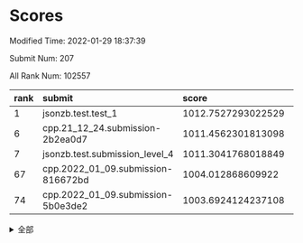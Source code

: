 # Scores

Modified Time: 2022-01-29 18:37:39

Submit Num: 207

All Rank Num: 102557

| rank |               submit               |       score        |       sigma        | pk_num |
| :--- | :--------------------------------- | :----------------- | :----------------- | :----- |
| 1    | jsonzb.test.test_1                 | 1012.7527293022529 | 0.7984605195517288 | 1982   |
| 6    | cpp.21_12_24.submission-2b2ea0d7   | 1011.4562301813098 | 0.7817966227098815 | 1979   |
| 7    | jsonzb.test.submission_level_4     | 1011.3041768018849 | 0.7771153849932906 | 1979   |
| 67   | cpp.2022_01_09.submission-816672bd | 1004.012868609922  | 0.712195241950565  | 1983   |
| 74   | cpp.2022_01_09.submission-5b0e3de2 | 1003.6924124237108 | 0.7076107008697403 | 1986   |


<details>
<summary>全部</summary>

| rank |                 submit                 |       score        |       sigma        | pk_num |
| :--- | :------------------------------------- | :----------------- | :----------------- | :----- |
| 1    | jsonzb.test.test_1                     | 1012.7527293022529 | 0.7984605195517288 | 1982   |
| 2    | gobigger.level_3.submission_level_3_49 | 1012.4746949575944 | 0.7800256338094019 | 1982   |
| 3    | gobigger.level_3.submission_level_3_0  | 1011.8749545323647 | 0.7804024469993389 | 1979   |
| 4    | gobigger.level_3.submission_level_3_7  | 1011.598533869788  | 0.7931494503178598 | 1980   |
| 5    | gobigger.level_3.submission_level_3_24 | 1011.4677617983002 | 0.783345834691826  | 1976   |
| 6    | cpp.21_12_24.submission-2b2ea0d7       | 1011.4562301813098 | 0.7817966227098815 | 1979   |
| 7    | jsonzb.test.submission_level_4         | 1011.3041768018849 | 0.7771153849932906 | 1979   |
| 8    | gobigger.level_3.submission_level_3_2  | 1011.2752575686706 | 0.748556500670922  | 1984   |
| 9    | gobigger.level_3.submission_level_3_8  | 1010.9809954101647 | 0.7795274635482273 | 1979   |
| 10   | gobigger.level_3.submission_level_3_43 | 1010.7805096734389 | 0.7544513847637213 | 1983   |
| 11   | gobigger.level_3.submission_level_3_35 | 1010.7032741467258 | 0.7680447744585593 | 1980   |
| 12   | gobigger.level_3.submission_level_3_9  | 1010.6580417983963 | 0.7635907154118897 | 1987   |
| 13   | gobigger.level_3.submission_level_3_45 | 1010.6546636876433 | 0.7664083147750739 | 1983   |
| 14   | gobigger.level_3.submission_level_3_27 | 1010.6107088905393 | 0.7496994803583543 | 1977   |
| 15   | gobigger.level_3.submission_level_3_37 | 1010.606885431108  | 0.7667160735263041 | 1987   |
| 16   | gobigger.level_3.submission_level_3_40 | 1010.4988012303584 | 0.756169508546305  | 1983   |
| 17   | gobigger.level_3.submission_level_3_42 | 1010.4586566845101 | 0.7585850565193918 | 1981   |
| 18   | gobigger.level_3.submission_level_3_41 | 1010.4394197482466 | 0.7443721244855314 | 1980   |
| 19   | gobigger.level_3.submission_level_3_18 | 1010.432723349904  | 0.7633370497860396 | 1984   |
| 20   | gobigger.level_3.submission_level_3_22 | 1010.3662689503892 | 0.753733567488653  | 1985   |
| 21   | gobigger.level_3.submission_level_3_10 | 1010.3529758910286 | 0.74634917628509   | 1986   |
| 22   | gobigger.level_3.submission_level_3_13 | 1010.349998341959  | 0.7590500317112379 | 1983   |
| 23   | gobigger.level_3.submission_level_3_12 | 1010.2118803257829 | 0.7498209590306618 | 1981   |
| 24   | gobigger.level_3.submission_level_3_46 | 1010.1174152173722 | 0.787740592848104  | 1980   |
| 25   | gobigger.level_3.submission_level_3_29 | 1010.0490473012915 | 0.7772761152072273 | 1983   |
| 26   | gobigger.level_3.submission_level_3_32 | 1009.9444512985315 | 0.7528392075220427 | 1981   |
| 27   | gobigger.level_3.submission_level_3_30 | 1009.8884884396693 | 0.761270282530208  | 1976   |
| 28   | gobigger.level_3.submission_level_3_26 | 1009.8510614525254 | 0.7683553346297258 | 1978   |
| 29   | gobigger.level_3.submission_level_3_5  | 1009.8149230779859 | 0.7662917790398137 | 1985   |
| 30   | gobigger.level_3.submission_level_3_19 | 1009.7859639247218 | 0.7674264601767409 | 1986   |
| 31   | gobigger.level_3.submission_level_3_3  | 1009.7692552219135 | 0.779213281502689  | 1980   |
| 32   | gobigger.level_3.submission_level_3_4  | 1009.7624782803118 | 0.7508932747032969 | 1984   |
| 33   | gobigger.level_3.submission_level_3_1  | 1009.6860198589216 | 0.7503309231587165 | 1987   |
| 34   | gobigger.level_3.submission_level_3_47 | 1009.608443011078  | 0.7775031051239114 | 1978   |
| 35   | gobigger.level_3.submission_level_3_34 | 1009.5859189216396 | 0.7681345078639247 | 1978   |
| 36   | gobigger.level_3.submission_level_3_20 | 1009.3948814826388 | 0.7538495280824168 | 1982   |
| 37   | gobigger.level_3.submission_level_3_6  | 1009.3733589456411 | 0.7644852598012473 | 1986   |
| 38   | gobigger.level_3.submission_level_3_14 | 1009.367448563426  | 0.7616945456057055 | 1990   |
| 39   | gobigger.level_3.submission_level_3_44 | 1009.3664784468226 | 0.7432231230724018 | 1984   |
| 40   | gobigger.level_3.submission_level_3_23 | 1009.2983347896587 | 0.7578847633337499 | 1981   |
| 41   | gobigger.level_3.submission_level_3_11 | 1009.253700955907  | 0.7447012157930554 | 1982   |
| 42   | gobigger.level_3.submission_level_3_16 | 1009.2086143102979 | 0.7419351011799866 | 1983   |
| 43   | gobigger.level_3.submission_level_3_39 | 1009.201891208702  | 0.7604887673272118 | 1986   |
| 44   | gobigger.level_3.submission_level_3_31 | 1009.1243182702912 | 0.753413346928741  | 1984   |
| 45   | gobigger.level_3.submission_level_3_28 | 1008.981352475732  | 0.7577900201625052 | 1986   |
| 46   | gobigger.level_3.submission_level_3_15 | 1008.9196493751688 | 0.745344077483586  | 1983   |
| 47   | gobigger.level_3.submission_level_3_36 | 1008.9067707976864 | 0.7415730446726655 | 1982   |
| 48   | gobigger.level_3.submission_level_3_48 | 1008.8094657981096 | 0.7219395766876402 | 1982   |
| 49   | gobigger.level_3.submission_level_3_38 | 1008.730516552439  | 0.7466371271277702 | 1975   |
| 50   | gobigger.level_3.submission_level_3_21 | 1008.7100371768138 | 0.740943781780763  | 1986   |
| 51   | gobigger.level_3.submission_level_3_25 | 1008.6776201099109 | 0.7587293788178671 | 1985   |
| 52   | gobigger.level_3.submission_level_3_17 | 1008.6757297359967 | 0.755850822703464  | 1980   |
| 53   | gobigger.level_3.submission_level_3_33 | 1008.6236181055597 | 0.7457666564932034 | 1984   |
| 54   | gobigger.level_1.submission_level_1_15 | 1005.4207052774705 | 0.7139552974705952 | 1980   |
| 55   | gobigger.level_1.submission_level_1_6  | 1005.1008512996871 | 0.7127588171079923 | 1975   |
| 56   | gobigger.level_1.submission_level_1_48 | 1004.9184624851938 | 0.7251768065606525 | 1976   |
| 57   | gobigger.level_1.submission_level_1_20 | 1004.7042147260994 | 0.7305641417359966 | 1983   |
| 58   | gobigger.level_1.submission_level_1_33 | 1004.4809096326896 | 0.720113064040984  | 1980   |
| 59   | gobigger.level_1.submission_level_1_27 | 1004.3070148107745 | 0.7308683498694899 | 1984   |
| 60   | gobigger.level_1.submission_level_1_44 | 1004.288526902958  | 0.7305040404976789 | 1985   |
| 61   | gobigger.level_1.submission_level_1_37 | 1004.258796501027  | 0.7296615204950279 | 1987   |
| 62   | gobigger.level_1.submission_level_1_14 | 1004.1432453377605 | 0.7184184918637504 | 1987   |
| 63   | gobigger.level_1.submission_level_1_40 | 1004.1291453110306 | 0.7102000803292559 | 1988   |
| 64   | gobigger.level_1.submission_level_1_0  | 1004.098475236558  | 0.7127644402810406 | 1979   |
| 65   | gobigger.level_1.submission_level_1_25 | 1004.0820253200401 | 0.7236651034309054 | 1975   |
| 66   | gobigger.level_1.submission_level_1_36 | 1004.0351540709614 | 0.7128888956936765 | 1979   |
| 67   | cpp.2022_01_09.submission-816672bd     | 1004.012868609922  | 0.712195241950565  | 1983   |
| 68   | gobigger.level_1.submission_level_1_21 | 1004.007412317726  | 0.7249548191167301 | 1983   |
| 69   | gobigger.level_1.submission_level_1_19 | 1003.8762392449149 | 0.7141053885520314 | 1981   |
| 70   | gobigger.level_1.submission_level_1_18 | 1003.801367505984  | 0.7331042185206734 | 1979   |
| 71   | gobigger.level_1.submission_level_1_46 | 1003.7129681247077 | 0.7170380054420428 | 1976   |
| 72   | gobigger.level_1.submission_level_1_28 | 1003.7109333355371 | 0.7210232450512601 | 1981   |
| 73   | gobigger.level_1.submission_level_1_35 | 1003.702064460391  | 0.7042435929251089 | 1980   |
| 74   | cpp.2022_01_09.submission-5b0e3de2     | 1003.6924124237108 | 0.7076107008697403 | 1986   |
| 75   | gobigger.level_1.submission_level_1_4  | 1003.638012888134  | 0.7107647633252249 | 1987   |
| 76   | gobigger.level_1.submission_level_1_43 | 1003.637508163519  | 0.7207338847465353 | 1980   |
| 77   | gobigger.level_1.submission_level_1_12 | 1003.4578687385614 | 0.709911455187214  | 1980   |
| 78   | gobigger.level_1.submission_level_1_1  | 1003.449231448202  | 0.7167561862309578 | 1984   |
| 79   | gobigger.level_1.submission_level_1_38 | 1003.4423954049348 | 0.7176658749328305 | 1980   |
| 80   | gobigger.level_1.submission_level_1_47 | 1003.3937801342236 | 0.7076012036178317 | 1981   |
| 81   | gobigger.level_1.submission_level_1_42 | 1003.3602285699066 | 0.7150898127658126 | 1985   |
| 82   | gobigger.level_1.submission_level_1_2  | 1003.3368642954756 | 0.7098855261816516 | 1985   |
| 83   | gobigger.level_1.submission_level_1_9  | 1003.2793356963869 | 0.7201298597822318 | 1984   |
| 84   | gobigger.level_1.submission_level_1_5  | 1003.2357365954871 | 0.7173026214053634 | 1980   |
| 85   | gobigger.level_1.submission_level_1_29 | 1003.2070215128489 | 0.720867648778158  | 1980   |
| 86   | gobigger.level_1.submission_level_1_17 | 1003.1368828013317 | 0.7182118616533689 | 1980   |
| 87   | gobigger.level_1.submission_level_1_34 | 1003.0364006036557 | 0.7138333563954168 | 1982   |
| 88   | gobigger.level_1.submission_level_1_49 | 1003.013067423473  | 0.7147540973254887 | 1980   |
| 89   | gobigger.level_1.submission_level_1_45 | 1003.0079941194322 | 0.7184863163891436 | 1976   |
| 90   | gobigger.level_1.submission_level_1_16 | 1003.0064971747903 | 0.7128959537091484 | 1983   |
| 91   | gobigger.level_1.submission_level_1_22 | 1002.9984752358615 | 0.7107154277536205 | 1981   |
| 92   | gobigger.level_1.submission_level_1_13 | 1002.9242472679063 | 0.7066429922382776 | 1985   |
| 93   | gobigger.level_1.submission_level_1_23 | 1002.7825547343198 | 0.7068129669814963 | 1978   |
| 94   | gobigger.level_1.submission_level_1_41 | 1002.7116468087844 | 0.7030157627168353 | 1982   |
| 95   | gobigger.level_1.submission_level_1_11 | 1002.7011360329216 | 0.7077592960736326 | 1984   |
| 96   | gobigger.level_1.submission_level_1_26 | 1002.6702905522102 | 0.7201619918144109 | 1981   |
| 97   | gobigger.level_1.submission_level_1_32 | 1002.5729488436016 | 0.7102925645320619 | 1979   |
| 98   | gobigger.level_1.submission_level_1_30 | 1002.3836281701125 | 0.7160572407335303 | 1984   |
| 99   | gobigger.level_1.submission_level_1_8  | 1002.3539285989924 | 0.7112144437128961 | 1985   |
| 100  | gobigger.level_1.submission_level_1_39 | 1002.2660260753147 | 0.7110246546127194 | 1987   |
| 101  | gobigger.level_1.submission_level_1_7  | 1002.2447331024831 | 0.7137078843897925 | 1983   |
| 102  | gobigger.level_1.submission_level_1_24 | 1001.9849230716845 | 0.7093096294100825 | 1980   |
| 103  | gobigger.level_1.submission_level_1_10 | 1001.9177790404102 | 0.7259781235889341 | 1981   |
| 104  | gobigger.level_1.submission_level_1_31 | 1001.5833285317567 | 0.7321759608325027 | 1982   |
| 105  | gobigger.level_1.submission_level_1_3  | 1001.3149772877208 | 0.7014790383745027 | 1978   |
| 106  | gobigger.random.submission_random_49   | 998.1232431253642  | 0.7069729992843174 | 1987   |
| 107  | gobigger.random.submission_random_34   | 997.6454586708511  | 0.7126958502293463 | 1979   |
| 108  | gobigger.random.submission_random_38   | 997.0845283420198  | 0.7103754931765408 | 1985   |
| 109  | gobigger.random.submission_random_16   | 997.0355318739797  | 0.7048837931713858 | 1981   |
| 110  | gobigger.random.submission_random_19   | 997.0247706862806  | 0.7134975164228079 | 1984   |
| 111  | gobigger.random.submission_random_29   | 996.9530372013975  | 0.7075007016554308 | 1980   |
| 112  | gobigger.random.submission_random_33   | 996.8342352354625  | 0.7044072803535275 | 1985   |
| 113  | gobigger.random.submission_random_39   | 996.7181820568811  | 0.7062124110110857 | 1984   |
| 114  | gobigger.random.submission_random_43   | 996.7142441235239  | 0.7170026760375755 | 1977   |
| 115  | gobigger.random.submission_random_31   | 996.6936323903727  | 0.7056836753171025 | 1981   |
| 116  | gobigger.random.submission_random_15   | 996.6240718539495  | 0.7139626334465845 | 1982   |
| 117  | gobigger.random.submission_random_4    | 996.4178199553021  | 0.6972327232824026 | 1982   |
| 118  | gobigger.random.submission_random_35   | 996.4149553507506  | 0.705355464797158  | 1980   |
| 119  | gobigger.random.submission_random_22   | 996.3660546261275  | 0.7142743416347779 | 1987   |
| 120  | gobigger.random.submission_random_11   | 996.2342605037855  | 0.714737210662872  | 1981   |
| 121  | gobigger.random.submission_random_18   | 996.2331873532776  | 0.7296420836459648 | 1978   |
| 122  | gobigger.random.submission_random_40   | 996.1886918975176  | 0.7155857587380084 | 1983   |
| 123  | gobigger.random.submission_random_10   | 996.1810136636974  | 0.7081852909013027 | 1982   |
| 124  | gobigger.random.submission_random_48   | 996.1683015055936  | 0.7089229749503336 | 1982   |
| 125  | gobigger.random.submission_random_30   | 996.1656987460862  | 0.7128815328924519 | 1981   |
| 126  | gobigger.random.submission_random_44   | 996.1430741224883  | 0.7137761552421059 | 1986   |
| 127  | gobigger.random.submission_random_6    | 996.1156493558509  | 0.7216972954816303 | 1978   |
| 128  | gobigger.random.submission_random_0    | 996.0979636737388  | 0.7190465227073897 | 1983   |
| 129  | gobigger.random.submission_random_36   | 996.08553952686    | 0.7169153412044176 | 1978   |
| 130  | gobigger.random.submission_random_23   | 996.0350467738438  | 0.7119184120174952 | 1980   |
| 131  | gobigger.random.submission_random_7    | 995.9201825415626  | 0.7218033086176422 | 1982   |
| 132  | gobigger.random.submission_random_27   | 995.9195759645302  | 0.7122998599743364 | 1981   |
| 133  | gobigger.random.submission_random_32   | 995.9024845806939  | 0.7225301211406764 | 1981   |
| 134  | gobigger.random.submission_random_45   | 995.8281124140354  | 0.708313582832103  | 1985   |
| 135  | gobigger.random.submission_random_3    | 995.7688312440836  | 0.7035935945761645 | 1986   |
| 136  | gobigger.random.submission_random_12   | 995.7549740915553  | 0.7133224032206407 | 1985   |
| 137  | gobigger.random.submission_random_47   | 995.5924567557009  | 0.7039027606616197 | 1983   |
| 138  | gobigger.random.submission_random_46   | 995.5397846059301  | 0.70334549376059   | 1981   |
| 139  | gobigger.random.submission_random_41   | 995.5331048838932  | 0.7198202852210226 | 1979   |
| 140  | gobigger.random.submission_random_25   | 995.5155712468076  | 0.7175748942750302 | 1980   |
| 141  | gobigger.random.submission_random_14   | 995.5147011301805  | 0.7129808942013331 | 1980   |
| 142  | gobigger.random.submission_random_1    | 995.4839970283035  | 0.7268675571363695 | 1980   |
| 143  | gobigger.random.submission_random_5    | 995.4345273762598  | 0.7127832330699574 | 1983   |
| 144  | gobigger.random.submission_random_37   | 995.4014613646341  | 0.7095945715498685 | 1984   |
| 145  | gobigger.random.submission_random_2    | 995.3343103005818  | 0.7062663331697342 | 1980   |
| 146  | gobigger.random.submission_random_24   | 995.2317673770679  | 0.7001727017154152 | 1984   |
| 147  | gobigger.random.submission_random_21   | 995.1139424038106  | 0.716189920301747  | 1980   |
| 148  | gobigger.random.submission_random_20   | 995.105914423256   | 0.7062995442416303 | 1981   |
| 149  | gobigger.random.submission_random_17   | 995.0170794864435  | 0.7129056155043223 | 1982   |
| 150  | gobigger.random.submission_random_42   | 994.9878849012192  | 0.7168649374287843 | 1980   |
| 151  | gobigger.random.submission_random_28   | 994.8919695834056  | 0.7060145396926409 | 1983   |
| 152  | gobigger.random.submission_random_26   | 994.7781638230696  | 0.7034731626040336 | 1983   |
| 153  | gobigger.random.submission_random_9    | 994.7312355354572  | 0.7152275073641341 | 1986   |
| 154  | gobigger.random.submission_random_8    | 994.660222062467   | 0.712265122983429  | 1980   |
| 155  | gobigger.random.submission_random_13   | 994.0653881724753  | 0.7292537143510676 | 1978   |
| 156  | gobigger.level_2.submission_level_2_19 | 993.9005896414272  | 0.7214403248248259 | 1981   |
| 157  | gobigger.level_2.submission_level_2_4  | 993.7963659922312  | 0.7520558228071194 | 1978   |
| 158  | gobigger.level_2.submission_level_2_36 | 993.6006198296797  | 0.7257065233213843 | 1978   |
| 159  | gobigger.level_2.submission_level_2_46 | 993.5737793789183  | 0.7306995097566055 | 1978   |
| 160  | gobigger.level_2.submission_level_2_0  | 993.5649283077877  | 0.7410839421085987 | 1981   |
| 161  | gobigger.level_2.submission_level_2_15 | 993.1582179127029  | 0.731232453563748  | 1982   |
| 162  | gobigger.level_2.submission_level_2_37 | 993.0377936673117  | 0.738104598124674  | 1980   |
| 163  | gobigger.level_2.submission_level_2_9  | 992.9370709590496  | 0.7264613921402608 | 1978   |
| 164  | gobigger.level_2.submission_level_2_42 | 992.9249683199303  | 0.725119829597648  | 1985   |
| 165  | gobigger.level_2.submission_level_2_27 | 992.9022248811752  | 0.7377649500052297 | 1985   |
| 166  | gobigger.level_2.submission_level_2_12 | 992.6620592353003  | 0.7402771790573859 | 1978   |
| 167  | gobigger.level_2.submission_level_2_24 | 992.5690945495957  | 0.7558454721303913 | 1980   |
| 168  | gobigger.level_2.submission_level_2_48 | 992.4394424273183  | 0.7332371772641597 | 1977   |
| 169  | gobigger.level_2.submission_level_2_22 | 992.4188736840217  | 0.7687104187607617 | 1982   |
| 170  | gobigger.level_2.submission_level_2_38 | 992.3821017703325  | 0.7427037623119387 | 1978   |
| 171  | gobigger.level_2.submission_level_2_1  | 992.2993445005264  | 0.7297821752084168 | 1979   |
| 172  | gobigger.level_2.submission_level_2_25 | 992.2830972451343  | 0.7463846137197385 | 1979   |
| 173  | gobigger.level_2.submission_level_2_6  | 992.2759258912957  | 0.7729978191375599 | 1983   |
| 174  | gobigger.level_2.submission_level_2_29 | 992.274820177322   | 0.7597117829314517 | 1987   |
| 175  | gobigger.level_2.submission_level_2_23 | 992.2670877369176  | 0.7405448022773701 | 1981   |
| 176  | gobigger.level_2.submission_level_2_11 | 992.0948642628002  | 0.7338222002330483 | 1981   |
| 177  | gobigger.level_2.submission_level_2_8  | 992.0248971073122  | 0.7570259840556208 | 1980   |
| 178  | gobigger.level_2.submission_level_2_18 | 992.0090595314382  | 0.7533147673211057 | 1974   |
| 179  | gobigger.level_2.submission_level_2_3  | 991.8497756684874  | 0.7383792800684136 | 1979   |
| 180  | gobigger.level_2.submission_level_2_14 | 991.8378155528775  | 0.7390691391644328 | 1978   |
| 181  | gobigger.level_2.submission_level_2_44 | 991.8118400665152  | 0.7675576742084175 | 1981   |
| 182  | gobigger.level_2.submission_level_2_17 | 991.8062664121273  | 0.7252531673804267 | 1987   |
| 183  | gobigger.level_2.submission_level_2_40 | 991.7982753764968  | 0.7597518949804394 | 1980   |
| 184  | gobigger.level_2.submission_level_2_10 | 991.754903030768   | 0.7642720203797708 | 1984   |
| 185  | gobigger.level_2.submission_level_2_13 | 991.6496821675643  | 0.753952573268894  | 1987   |
| 186  | gobigger.level_2.submission_level_2_33 | 991.6162266443209  | 0.7449406186341374 | 1987   |
| 187  | gobigger.level_2.submission_level_2_30 | 991.6130334844568  | 0.7411622360420478 | 1985   |
| 188  | gobigger.level_2.submission_level_2_31 | 991.5845869532541  | 0.7499140920081133 | 1981   |
| 189  | gobigger.level_2.submission_level_2_5  | 991.5647887182961  | 0.7336957122089964 | 1988   |
| 190  | gobigger.level_2.submission_level_2_39 | 991.532912586497   | 0.7424337579320965 | 1988   |
| 191  | gobigger.level_2.submission_level_2_43 | 991.4649759460964  | 0.769306301601695  | 1982   |
| 192  | gobigger.level_2.submission_level_2_28 | 991.3604065595476  | 0.7646358903013447 | 1981   |
| 193  | gobigger.level_2.submission_level_2_2  | 991.326342400012   | 0.7523449620136966 | 1983   |
| 194  | gobigger.level_2.submission_level_2_32 | 991.3200552714666  | 0.7559313904518468 | 1980   |
| 195  | gobigger.level_2.submission_level_2_45 | 991.0044606513846  | 0.7492472045543114 | 1983   |
| 196  | gobigger.level_2.submission_level_2_47 | 990.9989849473262  | 0.7468542914408528 | 1983   |
| 197  | gobigger.level_2.submission_level_2_16 | 990.9697479148901  | 0.7600663487310317 | 1976   |
| 198  | gobigger.level_2.submission_level_2_20 | 990.9390129718604  | 0.7463163512400854 | 1977   |
| 199  | gobigger.level_2.submission_level_2_49 | 990.8702331610846  | 0.7643023403594622 | 1977   |
| 200  | gobigger.level_2.submission_level_2_41 | 990.6083736268026  | 0.7510105552968296 | 1978   |
| 201  | gobigger.level_2.submission_level_2_26 | 990.4232449038985  | 0.7527937466654774 | 1981   |
| 202  | gobigger.level_2.submission_level_2_7  | 990.2322360726721  | 0.7688636084826446 | 1987   |
| 203  | gobigger.level_2.submission_level_2_21 | 990.0775513994774  | 0.7788286359095133 | 1981   |
| 204  | gobigger.level_2.submission_level_2_35 | 989.9492193059625  | 0.757940961527722  | 1983   |
| 205  | gobigger.level_2.submission_level_2_34 | 989.4522679246151  | 0.7962907778697157 | 1986   |
| 206  | gobigger.none.submission_none_1        | 976.5896827322803  | 1.3411646564797948 | 1983   |
| 207  | gobigger.none.submission_none_0        | 975.9300038340189  | 1.520234389095177  | 1986   |

</details>
